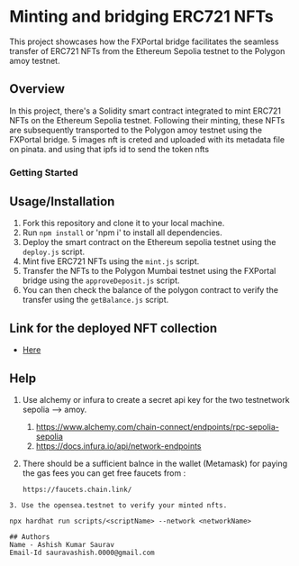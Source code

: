# Minting and bridging ERC721 NFTs 

This project showcases how the FXPortal bridge facilitates the seamless transfer of ERC721 NFTs from the Ethereum Sepolia testnet to the Polygon amoy testnet.

## Overview

In this project, there's a Solidity smart contract integrated to mint ERC721 NFTs on the Ethereum Sepolia testnet. Following their minting, these NFTs are subsequently transported to the Polygon amoy testnet using the FXPortal bridge. 5 images nft is creted and uploaded with its metadata file on pinata. and using that ipfs id to send the token nfts

### Getting Started

## Usage/Installation

1. Fork this repository and clone it to your local machine.
2. Run `npm install` or 'npm i' to install all dependencies.
3. Deploy the smart contract on the Ethereum sepolia testnet using the `deploy.js` script.
4. Mint five ERC721 NFTs using the `mint.js` script.
5. Transfer the NFTs to the Polygon Mumbai testnet using the FXPortal bridge using the `approveDeposit.js` script.
6. You can then check the balance of the polygon contract to verify the transfer using the `getBalance.js` script.

## Link for the deployed NFT collection 
- [Here](https://testnets.opensea.io/collection/zooworld-9)
  
## Help

1. Use alchemy or infura to create a secret api key for the two testnetwork sepolia --> amoy.
    
   1. https://www.alchemy.com/chain-connect/endpoints/rpc-sepolia-sepolia
    2. https://docs.infura.io/api/network-endpoints

  
2. There should be a sufficient balnce in the wallet (Metamask) for paying the gas fees you can get free faucets from :
    ```
   https://faucets.chain.link/
  ```
 3. Use the opensea.testnet to verify your minted nfts.  
   
npx hardhat run scripts/<scriptName> --network <networkName>

## Authors
Name - Ashish Kumar Saurav
Email-Id sauravashish.0000@gmail.com


